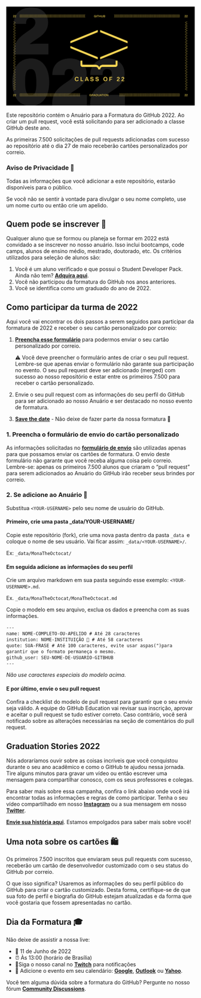 ![Main Banner](https://github.com/education/GitHubGraduation-2022/raw/main/assets/GHG_Blog_1.jpg)


Este repositório contém o Anuário para a Formatura do GitHub 2022. Ao criar um pull request, você está solicitando para ser adicionado a classe GitHub deste ano. 

As primeiras 7.500 solicitações de pull requests adicionadas com sucesso ao repositório até o dia 27 de maio receberão cartões personalizados por correio. 


### Aviso de Privacidade 👀

Todas as informações que você adicionar a este repositório, estarão disponíveis para o público.

Se você não se sentir à vontade para divulgar o seu nome completo, use um nome curto ou então crie um apelido.  


## Quem pode se inscrever 📝

Qualquer aluno que se formou ou planeja se formar em 2022 está convidado a se inscrever no nosso anuário. Isso inclui bootcamps, code camps, alunos de ensino médio, mestrado, doutorado, etc. Os critérios utilizados para seleção de alunos são: 



1. Você é um aluno verificado e que possui o Student Developer Pack. Ainda não tem? **[Adquira aqui](https://education.github.com/discount_requests/student_application?utm_source=2022-06-11-GitHubGraduation)**. 
2. Você não participou da formatura do GitHub nos anos anteriores. 
3. Você se identifica como um graduado do ano de 2022. 

## Como participar da turma de 2022


Aqui você vai encontrar os dois passos a serem seguidos para participar da formatura de 2022 e receber o seu cartão personalizado por correio: 



1. **[Preencha esse formulário](https://airtable.com/shrVMo8ItH4wjsO9f)** para podermos enviar o seu cartão personalizado por correio.

    ⚠️ ️Você deve preencher o formulário antes de criar o seu pull request. Lembre-se que apenas enviar o formulário não garante sua participação no evento. O seu pull request deve ser adicionado (merged) com sucesso ao nosso repositório e estar entre os primeiros 7.500 para receber o cartão personalizado.  

2. Envie o seu pull request com as informações do seu perfil do GitHub para ser adicionado ao nosso Anuário e ser destacado no nosso evento de formatura. 
3. **[Save the date](https://education.github.com/events)** - Não deixe de fazer parte da nossa formatura 🥳

### 1. Preencha o formulário de envio do cartão personalizado


As informações solicitadas no **[formulário de envio](https://airtable.com/shrVMo8ItH4wjsO9f)** são utilizadas apenas para que possamos enviar os cartões de formatura. O envio deste formulário não garante que você receba alguma coisa pelo correio. Lembre-se: apenas os primeiros 7.500 alunos que criaram o “pull request” para serem adicionados ao Anuário do GitHub irão receber seus brindes por correio. 


### 2. Se adicione ao Anuário 🏫

Substitua `<YOUR-USERNAME>` pelo seu nome de usuário do GitHub. 


#### Primeiro, crie uma pasta _data/YOUR-USERNAME/

Copie este repositório (fork), crie uma nova pasta dentro da pasta `_data `e coloque o nome de seu usuário. Vai ficar assim: `_data/<YOUR-USERNAME>/`. 

Ex:  `_data/MonaTheOctocat/`


#### Em seguida adicione as informações do seu perfil 

Crie um arquivo markdown em sua pasta seguindo esse exemplo: `<YOUR-USERNAME>.md`. 

Ex. `_data/MonaTheOctocat/MonaTheOctocat.md`

Copie o modelo em seu arquivo, exclua os dados e preencha com as suas informações. 


```
---
name: NOME-COMPLETO-OU-APELIDO # Até 28 caracteres  
institution: NOME-INSTITUIÇÃO 🚩 # Até 58 caracteres
quote: SUA-FRASE # Até 100 caracteres, evite usar aspas(")para garantir que o formato permaneça o mesmo. 
github_user: SEU-NOME-DE-USUARIO-GITBHUB
---
```


_Não use caracteres especiais do modelo acima._

#### E por último, envie o seu pull request

Confira a checklist do modelo de pull request para garantir que o seu envio seja válido. A equipe do GitHub Education vai revisar sua inscrição, aprovar e aceitar o pull request se tudo estiver correto. Caso contrário, você será notificado sobre as alterações necessárias na seção de comentários do pull request. 


## Graduation Stories 2022

Nós adoraríamos ouvir sobre as coisas incríveis que você conquistou durante o seu ano acadêmico e como o GitHub te ajudou nessa jornada. Tire alguns minutos para gravar um vídeo ou então escrever uma mensagem para compartilhar conosco, com os seus professores e colegas.

Para saber mais sobre essa campanha, confira o link abaixo onde você irá encontrar todas as informações e regras de como participar. Tenha o seu vídeo compartilhado em nosso **[Instagram](https://www.instagram.com/githubeducation/)** ou a sua mensagem em nosso **[Twitter](https://twitter.com/GitHubEducation)**. 

**[Envie sua história aqui](https://drive.google.com/file/d/1AcgUKLXx6WIC5s4eanzOfj8EsiYHARrt/view?usp=sharing)**. Estamos empolgados para saber mais sobre você!


## Uma nota sobre os cartões 🛍

Os primeiros 7.500 inscritos que enviaram seus pull requests com sucesso, receberão um cartão de desenvolvedor customizado com o seu status do GitHub por correio.  

O que isso significa? Usaremos as informações do seu perfil público do GitHub para criar o cartão customizado. Desta forma, certifique-se de que sua foto de perfil e biografia do GitHub estejam atualizadas e da forma que você gostaria que fossem apresentadas no cartão. 


## Dia da Formatura 🎓

Não deixe de assistir a nossa live: 

* 📆 11 de Junho de 2022 
* ⏰ Às 13:00 (horário de Brasília)  
* 📍Siga o nosso canal no **[Twitch](https://twitch.tv/githubeducation)** para notificações 
* 📎 Adicione o evento em seu calendário: **[Google](https://calendar.google.com/calendar/render?action=TEMPLATE&dates=20220611T160000Z%2F20220611T180000Z&details=&location=https%3A%2F%2Fwww.twitch.tv%2Fgithubeducation&text=%F0%9F%8E%89%F0%9F%8E%8A%20GitHub%20Graduation%202022%20%F0%9F%8E%89%F0%9F%8E%8A)**, **[Outlook](https://outlook.live.com/calendar/0/deeplink/compose?allday=false&body=&enddt=2022-06-11T18%3A00%3A00%2B00%3A00&location=https%3A%2F%2Fwww.twitch.tv%2Fgithubeducation&path=%2Fcalendar%2Faction%2Fcompose&rru=addevent&startdt=2022-06-11T16%3A00%3A00%2B00%3A00&subject=%F0%9F%8E%89%F0%9F%8E%8A%20GitHub%20Graduation%202022%20%F0%9F%8E%89%F0%9F%8E%8A)** ou **[Yahoo](https://calendar.yahoo.com/?desc=&dur=&et=20220611T180000Z&in_loc=https%3A%2F%2Fwww.twitch.tv%2Fgithubeducation&st=20220611T160000Z&title=%F0%9F%8E%89%F0%9F%8E%8A%20GitHub%20Graduation%202022%20%F0%9F%8E%89%F0%9F%8E%8A&v=60)**. 

Você tem alguma dúvida sobre a formatura do GitHub? Pergunte no nosso fórum **[Community Discussions](https://github.com/orgs/github-community/discussions/categories/github-education)**.
